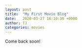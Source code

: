 ```yaml
---
layout: post
title:  "My First Movie Blog"
date:   2020-03-27 16:10:30 +0000
author: TJ
categories: movies
---
```


Come back soon!
